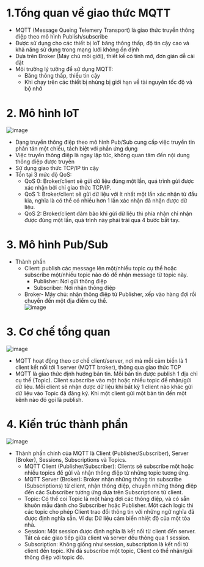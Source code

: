 # 1.Tổng quan về giao thức MQTT
- MQTT (Message Queing Telemery Transport) là giao thức truyền thông điệp theo mô hình Publish/subscribe
- Được sử dụng cho các thiết bị IoT băng thông thấp, độ tin cậy cao và khả năng sử dụng trong mạng lưới không ổn định
- Dựa trên Broker (Máy chủ môi giới), thiết kế có tính mở, đơn giản dễ cài đặt
- Môi trường lý tưởng để sử dụng MQTT: 
  + Băng thông thấp, thiếu tin cậy
  + Khi chạy trên các thiết bị nhúng bị giới hạn về tài nguyên tốc độ và bộ nhớ
# 2. Mô hình IoT
![image](https://user-images.githubusercontent.com/92737759/163155900-38c1022d-5509-42a8-8078-7f1c7c7192d8.png)
- Dạng truyền thông điệp theo mô hình Pub/Sub cung cấp việc truyền tin phân tán một chiều, tách biệt với phần ứng dụng
- Việc truyền thông điệp là ngay lập tức, không quan tâm đến nội dung thông điệp được truyền
- Sử dụng giao thức TCP/IP tin cậy
- Tồn tại 3 mức độ QoS:
  + QoS 0: Broker/client sẽ gửi dữ liệu đúng một lần, quá trình gửi được xác nhận bởi chỉ giao thức TCP/IP.
  + QoS 1: Broker/client sẽ gửi dữ liệu với ít nhất một lần xác nhận từ đầu kia, nghĩa là có thể có nhiều hơn 1 lần xác nhận đã nhận được dữ liệu.
  + QoS 2: Broker/client đảm bảo khi gửi dữ liệu thì phía nhận chỉ nhận được đúng một lần, quá trình này phải trải qua 4 bước bắt tay.
# 3. Mô hình Pub/Sub
- Thành phần 
  - Client: publish các message lên một/nhiều topic cụ thể hoặc subscribe một/nhiều topic nào đó để nhận message từ topic này.
    + Publisher: Nơi gửi thông điệp
    + Subscriber: Nơi nhận thông điệp
  - Broker- Máy chủ: nhận thông điệp từ Publisher, xếp vào hàng đợi rồi chuyển đến một địa điểm cụ thể.  
![image](https://user-images.githubusercontent.com/92737759/163503498-9ed8bbf2-577d-47f7-b38d-d43f66c1896d.png)  
# 3. Cơ chế tổng quan
![image](https://user-images.githubusercontent.com/92737759/163503693-701f67a4-b9a7-41d8-afc2-5f209fd4a1a4.png)  
- MQTT hoạt động theo cơ chế client/server, nơi mà mỗi cảm biến là 1 client kết nối tới 1 server (MQTT broker), thông qua giao thức TCP
- MQTT là giao thức định hướng bản tin. Mỗi bản tin được publish 1 địa chỉ cụ thể (Topic). Client subscribe vào một hoặc nhiều topic để nhận/gửi dữ liệu. Mỗi client sẽ nhận được dữ liệu khi bất kỳ 1 client nào khác gửi dữ liệu vào Topic đã đăng ký. Khi một client gửi một bản tin đến một kênh nào đó gọi là publish.
# 4. Kiến trúc thành phần
![image](https://user-images.githubusercontent.com/92737759/163504076-e24c4c40-456c-4a82-af71-89d585edb626.png)  
- Thành phần chính của MQTT là Client (Publisher/Subscriber), Server (Broker), Sessions, Subscriptions và Topics.
  + MQTT Client (Publisher/Subscriber): Clients sẽ subscribe một hoặc nhiều topics để gửi và nhận thông điệp từ những topic tương ứng.
  + MQTT Server (Broker): Broker nhận những thông tin subscribe (Subscriptions) từ client, nhận thông điệp, chuyển những thông điệp đến các Subscriber tương ứng dựa trên Subscriptions từ client.
  + Topic: Có thể coi Topic là một hàng đợi các thông điệp, và có sẵn khuôn mẫu dành cho Subscriber hoặc Publisher. Một cách logic thì các topic cho phép Client trao đổi thông tin với những ngữ nghĩa đã được định nghĩa sẵn. Ví dụ: Dữ liệu cảm biến nhiệt độ của một tòa nhà.
  + Session: Một session được định nghĩa là kết nối từ client đến server. Tất cả các giao tiếp giữa client và server đều thông qua 1 session.
  + Subscription: Không giống như session, subscription là kết nối từ client đến topic. Khi đã subscribe một topic, Client có thể nhận/gửi thông điệp với topic đó.

 
